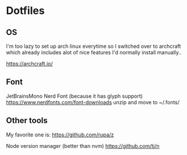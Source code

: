 # Dotfiles

## OS
I'm too lazy to set up arch linux everytime so I switched over to archcraft which already includes alot of nice features I'd normally install manually..

https://archcraft.io/

## Font 
JetBrainsMono Nerd Font (because it has glyph support)
https://www.nerdfonts.com/font-downloads
unzip and move to ~/.fonts/

## Other tools

My favorite one is: https://github.com/rupa/z

Node version manager (better than nvm) https://github.com/tj/n
